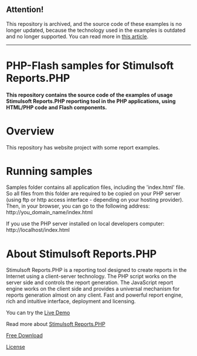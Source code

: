 ## Attention!

This repository is archived, and the source code of these examples is no longer updated, because the technology used in the examples is outdated and no longer supported. You can read more in [this article](https://www.stimulsoft.com/en/blog/news/the-end-of-support-for-flash-components).

---

# PHP-Flash samples for Stimulsoft Reports.PHP

#### This repository contains the source code of the examples of usage Stimulsoft Reports.PHP reporting tool in the PHP applications, using HTML/PHP code and Flash components.

# Overview
This repository has website project with some report examples.

# Running samples
Samples folder contains all application files, including the 'index.html' file. So all files from this folder are required to be copied on your PHP server (using ftp or http access interface - depending on your hosting provider). Then, in your browser, you can go to the following address: 
http://you_domain_name/index.html

If you use the PHP server installed on local developers computer: 
http://localhost/index.html

# About Stimulsoft Reports.PHP
Stimulsoft Reports.PHP is a reporting tool designed to create reports in the Internet using a client-server technology. The PHP script works on the server side and controls the report generation. The JavaScript report engine works on the client side and provides a universal mechanism for reports generation almost on any client. Fast and powerful report engine, rich and intuitive interface, deployment and licensing.

You can try the [Live Demo](http://demo.stimulsoft.com/#Flex)

Read more about [Stimulsoft Reports.PHP](https://www.stimulsoft.com/en/products/reports-php)

[Free Download](https://www.stimulsoft.com/en/downloads)

[License](LICENSE.md)
